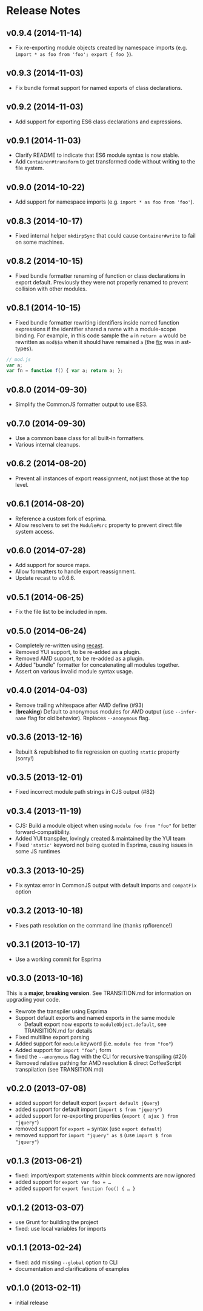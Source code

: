 # Release Notes

## v0.9.4 <span class="release-date">(2014-11-14)</span>

* Fix re-exporting module objects created by namespace imports (e.g. `import * as foo from 'foo'; export { foo }`).

## v0.9.3 <span class="release-date">(2014-11-03)</span>

* Fix bundle format support for named exports of class declarations.

## v0.9.2 <span class="release-date">(2014-11-03)</span>

* Add support for exporting ES6 class declarations and expressions.

## v0.9.1 <span class="release-date">(2014-11-03)</span>

* Clarify README to indicate that ES6 module syntax is now stable.
* Add `Container#transform` to get transformed code without writing to the file system.

## v0.9.0 <span class="release-date">(2014-10-22)</span>

* Add support for namespace imports (e.g. `import * as foo from 'foo'`).

## v0.8.3 <span class="release-date">(2014-10-17)</span>

* Fixed internal helper `mkdirpSync` that could cause `Container#write` to fail on some machines.

## v0.8.2 <span class="release-date">(2014-10-15)</span>

* Fixed bundle formatter renaming of function or class declarations in export default. Previously they were not properly renamed to prevent collision with other modules.

## v0.8.1 <span class="release-date">(2014-10-15)</span>

* Fixed bundle formatter rewriting identifiers inside named function expressions if the identifier shared a name with a module-scope binding. For example, in this code sample the `a` in `return a` would be rewritten as `mod$$a` when it should have remained `a` (the [fix](https://github.com/benjamn/ast-types/pull/68) was in ast-types).

```js
// mod.js
var a;
var fn = function f() { var a; return a; };
```

## v0.8.0 <span class="release-date">(2014-09-30)</span>

* Simplify the CommonJS formatter output to use ES3.

## v0.7.0 <span class="release-date">(2014-09-30)</span>

* Use a common base class for all built-in formatters.
* Various internal cleanups.

## v0.6.2 <span class="release-date">(2014-08-20)</span>

* Prevent all instances of export reassignment, not just those at the top level.

## v0.6.1 <span class="release-date">(2014-08-20)</span>

* Reference a custom fork of esprima.
* Allow resolvers to set the `Module#src` property to prevent direct file system access.

## v0.6.0 <span class="release-date">(2014-07-28)</span>

* Add support for source maps.
* Allow formatters to handle export reassignment.
* Update recast to v0.6.6.

## v0.5.1 <span class="release-date">(2014-06-25)</span>

* Fix the file list to be included in npm.

## v0.5.0 <span class="release-date">(2014-06-24)</span>

* Completely re-written using [recast](https://github.com/benjamn/recast).
* Removed YUI support, to be re-added as a plugin.
* Removed AMD support, to be re-added as a plugin.
* Added "bundle" formatter for concatenating all modules together.
* Assert on various invalid module syntax usage.

## v0.4.0 <span class="release-date">(2014-04-03)</span>

* Remove trailing whitespace after AMD define (#93)
* (**breaking**) Default to anonymous modules for AMD output (use `--infer-name` flag for old behavior). Replaces `--anonymous` flag.

## v0.3.6 <span class="release-date">(2013-12-16)</span>

* Rebuilt & republished to fix regression on quoting `static` property (sorry!)

## v0.3.5 <span class="release-date">(2013-12-01)</span>

* Fixed incorrect module path strings in CJS output (#82)

## v0.3.4 <span class="release-date">(2013-11-19)</span>

* CJS: Build a module object when using `module foo from "foo"` for better forward-compatibility.
* Added YUI transpiler, lovingly created & maintained by the YUI team
* Fixed `'static'` keyword not being quoted in Esprima, causing issues in some JS runtimes

## v0.3.3 <span class="release-date">(2013-10-25)</span>

* Fix syntax error in CommonJS output with default imports and `compatFix` option

## v0.3.2 <span class="release-date">(2013-10-18)</span>

* Fixes path resolution on the command line (thanks rpflorence!)

## v0.3.1 <span class="release-date">(2013-10-17)</span>

* Use a working commit for Esprima

## v0.3.0 <span class="release-date">(2013-10-16)</span>

This is a **major, breaking version**. See TRANSITION.md for information on upgrading your code.

* Rewrote the transpiler using Esprima
* Support default exports and named exports in the same module
  * Default export now exports to `moduleObject.default`, see TRANSITION.md for details
* Fixed multiline export parsing
* Added support for `module` keyword (i.e. `module foo from "foo"`)
* Added support for `import "foo";` form
* fixed the `--anonymous` flag with the CLI for recursive transpiling (#20)
* Removed relative pathing for AMD resolution & direct CoffeeScript transpilation (see TRANSITION.md)

## v0.2.0 <span class="release-date">(2013-07-08)</span>

* added support for default export (`export default jQuery`)
* added support for default import (`import $ from "jquery"`)
* added support for re-exporting properties (`export { ajax } from "jquery"`)
* removed support for `export =` syntax (use `export default`)
* removed support for `import "jquery" as $` (use `import $ from "jquery"`)

## v0.1.3 <span class="release-date">(2013-06-21)</span>

* fixed: import/export statements within block comments are now ignored
* added support for `export var foo = …`
* added support for `export function foo() { … }`

## v0.1.2 <span class="release-date">(2013-03-07)</span>

* use Grunt for building the project
* fixed: use local variables for imports

## v0.1.1 <span class="release-date">(2013-02-24)</span>

* fixed: add missing `--global` option to CLI
* documentation and clarifications of examples

## v0.1.0 <span class="release-date">(2013-02-11)</span>

* initial release

